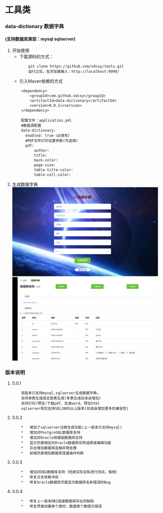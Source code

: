 # 工具类
### data-dictionary 数据字典
####  (支持数据库类型：mysql sqlserver)
1.  开始使用
    *   下载源码的方式：
        ```
            git clone https://github.com/sdcxy/tools.git
            运行之后，在浏览器输入：http://localhost:9999/
        ```
    *   引入Maven依赖的方式
    ```
        <dependency>
            <groupId>com.github.sdcxy</groupId>
            <artifactId>data-dictionary</artifactId>
            <version>0.0.1</version>
        </dependency>
        
        配置文件：application.yml
        #数据源配置
        data-dictionary:
          enabled: true（必填写）
          #PDF文件打印设置参数(可选填)
          pdf:
              author: 
              title:
              back-color:
              page-size:
              table-title-color:
              table-cell-color: 
    ```
2.  生成数据字典
    ![](https://raw.githubusercontent.com/sdcxy/cdn_repository/master/%E4%B8%AA%E4%BA%BA%E5%8D%9A%E5%AE%A2%E9%9D%99%E6%80%81%E8%B5%84%E6%BA%90/%E6%95%B0%E6%8D%AE%E5%AD%97%E5%85%B8/%E6%95%B0%E6%8D%AE%E5%AD%97%E5%85%B8%E9%A6%96%E9%A1%B5.png)
    ![](https://raw.githubusercontent.com/sdcxy/cdn_repository/master/%E4%B8%AA%E4%BA%BA%E5%8D%9A%E5%AE%A2%E9%9D%99%E6%80%81%E8%B5%84%E6%BA%90/%E6%95%B0%E6%8D%AE%E5%AD%97%E5%85%B8/%E7%94%9F%E6%88%90%E6%95%B0%E6%8D%AE%E5%AD%97%E5%85%B8.png)


### 版本说明
1.  0.0.1
    ```
        该版本只支持mysql,sqlserver生成数据字典,
        支持单表生成或全部表生成(多表生成后续会增加)
        支持打印/预览/下载pdf、生成word、预览html
        sqlserver现仅支持SQL2005以上版本(后续会增加更多的兼容性)
    ```
2.  0.0.2
    ```
        *   增加了sqlserver注释生成功能(上一版本只支持mysql)
        *   增加对PostgreSQL数据库支持
        *   增加对Oracle快捷版数据库支持
        *   显示页面增加对Oracle数据库实例选择或编辑功能
        *   后台增加数据库连接异常处理
        *   前端页面增加数据库连接操作判断
    ```
3.  0.0.3
    ```
        *   增加对DB2数据库支持（但是实际没有进行测试，慎用）
        *   修复日志依赖冲突
        *   修复Oracle数据库页面显示数据库名称错误的Bug
    ```
4.  0.0.4
    ```
        *   修复上一版本DB2连接数据库存在的缺陷
        *   修复界面创建单个表时，数据表个数提示错误
    ```
    